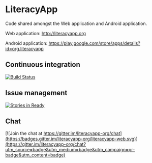 # LiteracyApp
Code shared amongst the Web application and Android application.

Web application: http://literacyapp.org

Android application: https://play.google.com/store/apps/details?id=org.literacyapp

## Continuous integration
[![Build Status](https://travis-ci.org/literacyapp-org/literacyapp-model.svg)](https://travis-ci.org/literacyapp-org/literacyapp-model)

## Issue management
[![Stories in Ready](https://badge.waffle.io/literacyapp-org/literacyapp-model.png?label=ready&title=Ready)](https://waffle.io/literacyapp-org/literacyapp-model)

## Chat
[![Join the chat at https://gitter.im/literacyapp-org/chat](https://badges.gitter.im/literacyapp-org/literacyapp-web.svg)](https://gitter.im/literacyapp-org/chat?utm_source=badge&utm_medium=badge&utm_campaign=pr-badge&utm_content=badge)
